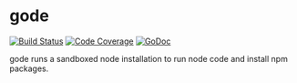 gode
====

[![Build Status](https://travis-ci.org/dickeyxxx/gode.svg?branch=master)](https://travis-ci.org/dickeyxxx/gode)
[![Code Coverage](http://gocover.io/_badge/github.com/dickeyxxx/gode)](https://travis-ci.org/dickeyxxx/gode)
[![GoDoc](https://img.shields.io/badge/godoc-docs-blue.svg)](https://godoc.org/github.com/dickeyxxx/gode)

gode runs a sandboxed node installation to run node code and install npm packages.
